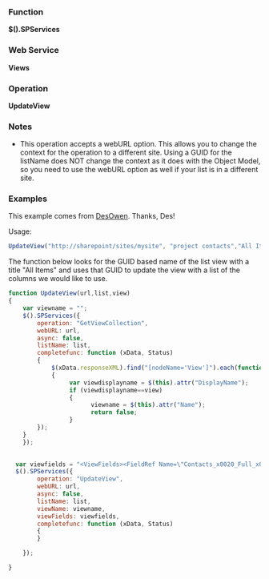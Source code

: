 ### Function

**$().SPServices**

### Web Service

**Views**

### Operation

**UpdateView**

### Notes

* This operation accepts a webURL option. This allows you to change the context for the operation to a different site. Using a GUID for the listName does NOT change the context as it does with the Object Model, so you need to use the webURL option as well if your list is in a different site.

### Examples

This example comes from [DesOwen](http://www.codeplex.com/site/users/view/DesOwen). Thanks, Des!

Usage:
``` javascript
UpdateView("http://sharepoint/sites/mysite", "project contacts","All Items")
```
The function below looks for the GUID based name of the list view with a title "All Items" and uses that GUID to update the view with a list of the columns we would like to use.
``` javascript
function UpdateView(url,list,view)
{
    var viewname = "";
    $().SPServices({
        operation: "GetViewCollection",
        webURL: url,
        async: false,
        listName: list, 
        completefunc: function (xData, Status) 
        {
            $(xData.responseXML).find("[nodeName='View']").each(function() 
            {
                 var viewdisplayname = $(this).attr("DisplayName");
                 if (viewdisplayname==view)
                 {
                       viewname = $(this).attr("Name");
                       return false;
                 }
        });
    } 
    }); 

 
  var viewfields = "<ViewFields><FieldRef Name=\"Contacts_x0020_Full_x0020_Name\" /><FieldRef Name=\"Associated_x0020_With\" /><FieldRef Name=\"Contacts_x0020_Job_x0020_Title\" /><FieldRef Name=\"Email_x0020_Address\" /><FieldRef Name=\"Mobile_x0020_Telephone\" /><FieldRef Name=\"Business_x0020_Telephone\" /></ViewFields>";
  $().SPServices({
        operation: "UpdateView",
        webURL: url,
        async: false,
        listName: list, 
        viewName: viewname,
        viewFields: viewfields,
        completefunc: function (xData, Status) 
        {
        } 

    }); 

}
```